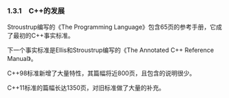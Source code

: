 ### 1.3.1　C++的发展

Stroustrup编写的《The Programming Language》包含65页的参考手册，它成了最初的C++事实标准。

下一个事实标准是Ellis和Stroustrup编写的《The Annotated C++ Reference Manual》。

C++98标准新增了大量特性，其篇幅将近800页，且包含的说明很少。

C++11标准的篇幅长达1350页，对旧标准做了大量的补充。

